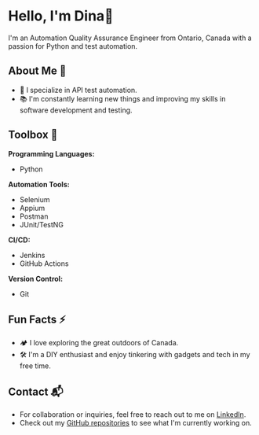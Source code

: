 # Hello, I'm Dina👋

I'm an Automation Quality Assurance Engineer from Ontario, Canada with a passion for Python and test automation.

## About Me 🌱

- 🤖 I specialize in API test automation.
- 📚 I'm constantly learning new things and improving my skills in software development and testing.

## Toolbox 🧰

**Programming Languages:**
- Python

**Automation Tools:**
- Selenium
- Appium
- Postman
- JUnit/TestNG

**CI/CD:**
- Jenkins
- GitHub Actions

**Version Control:**
- Git

## Fun Facts ⚡

- 🏕️ I love exploring the great outdoors of Canada.
- 🛠️ I'm a DIY enthusiast and enjoy tinkering with gadgets and tech in my free time.

## Contact 📬

- For collaboration or inquiries, feel free to reach out to me on [LinkedIn](https://www.linkedin.com/in/dina-butko/?locale=en_US).
- Check out my [GitHub repositories](#) to see what I'm currently working on.

